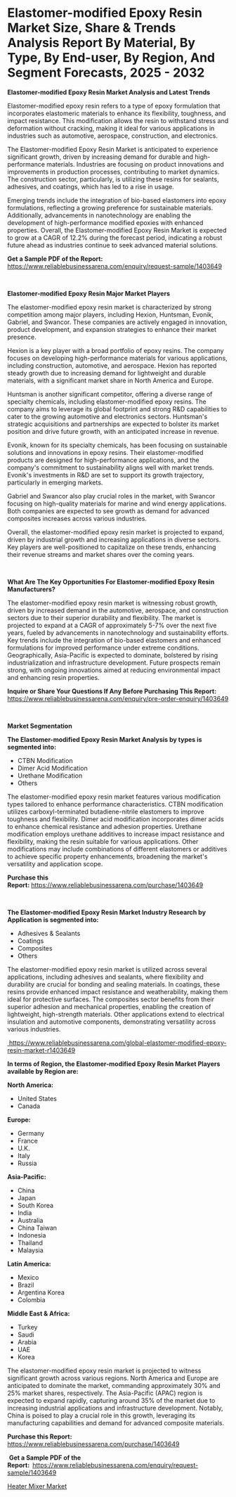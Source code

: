 <p><h1>Elastomer-modified Epoxy Resin Market Size, Share & Trends Analysis Report By Material, By Type, By End-user, By Region, And Segment Forecasts, 2025 - 2032</h1></p><p><strong>Elastomer-modified Epoxy Resin Market Analysis and Latest Trends</strong></p>
<p><p>Elastomer-modified epoxy resin refers to a type of epoxy formulation that incorporates elastomeric materials to enhance its flexibility, toughness, and impact resistance. This modification allows the resin to withstand stress and deformation without cracking, making it ideal for various applications in industries such as automotive, aerospace, construction, and electronics. </p><p>The Elastomer-modified Epoxy Resin Market is anticipated to experience significant growth, driven by increasing demand for durable and high-performance materials. Industries are focusing on product innovations and improvements in production processes, contributing to market dynamics. The construction sector, particularly, is utilizing these resins for sealants, adhesives, and coatings, which has led to a rise in usage. </p><p>Emerging trends include the integration of bio-based elastomers into epoxy formulations, reflecting a growing preference for sustainable materials. Additionally, advancements in nanotechnology are enabling the development of high-performance modified epoxies with enhanced properties. Overall, the Elastomer-modified Epoxy Resin Market is expected to grow at a CAGR of 12.2% during the forecast period, indicating a robust future ahead as industries continue to seek advanced material solutions.</p></p>
<p><strong>Get a Sample PDF of the Report:&nbsp;</strong> <a href="https://www.reliablebusinessarena.com/enquiry/request-sample/1403649?utm_campaign=1871&utm_medium=2&utm_source=Github&utm_content=ia&utm_term=28032025&utm_id=elastomer-modified-epoxy-resin">https://www.reliablebusinessarena.com/enquiry/request-sample/1403649</a></p>
<p>&nbsp;</p>
<p><strong>Elastomer-modified Epoxy Resin Major Market Players</strong></p>
<p><p>The elastomer-modified epoxy resin market is characterized by strong competition among major players, including Hexion, Huntsman, Evonik, Gabriel, and Swancor. These companies are actively engaged in innovation, product development, and expansion strategies to enhance their market presence.</p><p>Hexion is a key player with a broad portfolio of epoxy resins. The company focuses on developing high-performance materials for various applications, including construction, automotive, and aerospace. Hexion has reported steady growth due to increasing demand for lightweight and durable materials, with a significant market share in North America and Europe.</p><p>Huntsman is another significant competitor, offering a diverse range of specialty chemicals, including elastomer-modified epoxy resins. The company aims to leverage its global footprint and strong R&D capabilities to cater to the growing automotive and electronics sectors. Huntsman's strategic acquisitions and partnerships are expected to bolster its market position and drive future growth, with an anticipated increase in revenue.</p><p>Evonik, known for its specialty chemicals, has been focusing on sustainable solutions and innovations in epoxy resins. Their elastomer-modified products are designed for high-performance applications, and the company's commitment to sustainability aligns well with market trends. Evonik's investments in R&D are set to support its growth trajectory, particularly in emerging markets.</p><p>Gabriel and Swancor also play crucial roles in the market, with Swancor focusing on high-quality materials for marine and wind energy applications. Both companies are expected to see growth as demand for advanced composites increases across various industries.</p><p>Overall, the elastomer-modified epoxy resin market is projected to expand, driven by industrial growth and increasing applications in diverse sectors. Key players are well-positioned to capitalize on these trends, enhancing their revenue streams and market shares over the coming years.</p></p>
<p>&nbsp;</p>
<p><strong>What Are The Key Opportunities For Elastomer-modified Epoxy Resin Manufacturers?</strong></p>
<p><p>The elastomer-modified epoxy resin market is witnessing robust growth, driven by increased demand in the automotive, aerospace, and construction sectors due to their superior durability and flexibility. The market is projected to expand at a CAGR of approximately 5-7% over the next five years, fueled by advancements in nanotechnology and sustainability efforts. Key trends include the integration of bio-based elastomers and enhanced formulations for improved performance under extreme conditions. Geographically, Asia-Pacific is expected to dominate, bolstered by rising industrialization and infrastructure development. Future prospects remain strong, with ongoing innovations aimed at reducing environmental impact and enhancing resin properties.</p></p>
<p><strong>Inquire or Share Your Questions If Any Before Purchasing This Report:</strong> <a href="https://www.reliablebusinessarena.com/enquiry/pre-order-enquiry/1403649?utm_campaign=1871&utm_medium=2&utm_source=Github&utm_content=ia&utm_term=28032025&utm_id=elastomer-modified-epoxy-resin">https://www.reliablebusinessarena.com/enquiry/pre-order-enquiry/1403649</a></p>
<p>&nbsp;</p>
<p><strong>Market Segmentation</strong></p>
<p><strong>The Elastomer-modified Epoxy Resin Market Analysis by types is segmented into:</strong></p>
<p><ul><li>CTBN Modification</li><li>Dimer Acid Modification</li><li>Urethane Modification</li><li>Others</li></ul></p>
<p><p>The elastomer-modified epoxy resin market features various modification types tailored to enhance performance characteristics. CTBN modification utilizes carboxyl-terminated butadiene-nitrile elastomers to improve toughness and flexibility. Dimer acid modification incorporates dimer acids to enhance chemical resistance and adhesion properties. Urethane modification employs urethane additives to increase impact resistance and flexibility, making the resin suitable for various applications. Other modifications may include combinations of different elastomers or additives to achieve specific property enhancements, broadening the market's versatility and application scope.</p></p>
<p><strong>Purchase this Report:&nbsp;</strong><a href="https://www.reliablebusinessarena.com/purchase/1403649?utm_campaign=1871&utm_medium=2&utm_source=Github&utm_content=ia&utm_term=28032025&utm_id=elastomer-modified-epoxy-resin">https://www.reliablebusinessarena.com/purchase/1403649</a></p>
<p>&nbsp;</p>
<p><strong>The Elastomer-modified Epoxy Resin Market Industry Research by Application is segmented into:</strong></p>
<p><ul><li>Adhesives & Sealants</li><li>Coatings</li><li>Composites</li><li>Others</li></ul></p>
<p><p>The elastomer-modified epoxy resin market is utilized across several applications, including adhesives and sealants, where flexibility and durability are crucial for bonding and sealing materials. In coatings, these resins provide enhanced impact resistance and weatherability, making them ideal for protective surfaces. The composites sector benefits from their superior adhesion and mechanical properties, enabling the creation of lightweight, high-strength materials. Other applications extend to electrical insulation and automotive components, demonstrating versatility across various industries.</p></p>
<p><a href="https://www.reliablebusinessarena.com/global-elastomer-modified-epoxy-resin-market-r1403649?utm_campaign=1871&utm_medium=2&utm_source=Github&utm_content=ia&utm_term=28032025&utm_id=elastomer-modified-epoxy-resin">&nbsp;https://www.reliablebusinessarena.com/global-elastomer-modified-epoxy-resin-market-r1403649</a></p>
<p><strong>In terms of Region, the Elastomer-modified Epoxy Resin Market Players available by Region are:</strong></p>
<p>
    <p> <strong> North America: </strong>
        <ul>
            <li>United States</li>
            <li>Canada</li>
        </ul>
        </p> 
    <p> <strong> Europe: </strong>
        <ul>
            <li>Germany</li>
            <li>France</li>
            <li>U.K.</li>
            <li>Italy</li>
            <li>Russia</li>
        </ul>
        </p> 
    <p> <strong> Asia-Pacific: </strong>
        <ul>
            <li>China</li>
            <li>Japan</li>
            <li>South Korea</li>
            <li>India</li>
            <li>Australia</li>
            <li>China Taiwan</li>
            <li>Indonesia</li>
            <li>Thailand</li>
            <li>Malaysia</li>
        </ul>
        </p> 
    <p> <strong> Latin America: </strong>
        <ul>
            <li>Mexico</li>
            <li>Brazil</li>
            <li>Argentina Korea</li>
            <li>Colombia</li>
        </ul>
        </p> 
    <p> <strong> Middle East & Africa: </strong>
        <ul>
            <li>Turkey</li>
            <li>Saudi</li>
            <li>Arabia</li>
            <li>UAE</li>
            <li>Korea</li>
        </ul>
    </p>
    </p>
<p><p>The elastomer-modified epoxy resin market is projected to witness significant growth across various regions. North America and Europe are anticipated to dominate the market, commanding approximately 30% and 25% market shares, respectively. The Asia-Pacific (APAC) region is expected to expand rapidly, capturing around 35% of the market due to increasing industrial applications and infrastructure development. Notably, China is poised to play a crucial role in this growth, leveraging its manufacturing capabilities and demand for advanced composite materials.</p></p>
<p><strong>Purchase this Report: </strong><a href="https://www.reliablebusinessarena.com/purchase/1403649?utm_campaign=1871&utm_medium=2&utm_source=Github&utm_content=ia&utm_term=28032025&utm_id=elastomer-modified-epoxy-resin">https://www.reliablebusinessarena.com/purchase/1403649</a></p>
<p>&nbsp;<strong>Get a Sample PDF of the Report:&nbsp;&nbsp;</strong><a href="https://www.reliablebusinessarena.com/enquiry/request-sample/1403649?utm_campaign=1871&utm_medium=2&utm_source=Github&utm_content=ia&utm_term=28032025&utm_id=elastomer-modified-epoxy-resin">https://www.reliablebusinessarena.com/enquiry/request-sample/1403649</a></p>
<p><strong></strong></p>
<p><p><a href="https://github.com/marloy8/Market-Research-Report-List-7/blob/main/heater-mixer-market.md?utm_campaign=1871&utm_medium=2&utm_source=Github&utm_content=ia&utm_term=28032025&utm_id=elastomer-modified-epoxy-resin">Heater Mixer Market</a></p></p>